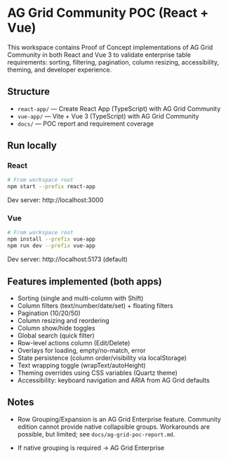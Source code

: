 # AG Grid Community POC (React + Vue)

This workspace contains Proof of Concept implementations of AG Grid Community in both React and Vue 3 to validate enterprise table requirements: sorting, filtering, pagination, column resizing, accessibility, theming, and developer experience.

## Structure

- `react-app/` — Create React App (TypeScript) with AG Grid Community
- `vue-app/` — Vite + Vue 3 (TypeScript) with AG Grid Community
- `docs/` — POC report and requirement coverage

## Run locally

### React

```bash
# From workspace root
npm start --prefix react-app
```

Dev server: http://localhost:3000

### Vue

```bash
# From workspace root
npm install --prefix vue-app
npm run dev --prefix vue-app
```

Dev server: http://localhost:5173 (default)

## Features implemented (both apps)

- Sorting (single and multi-column with Shift)
- Column filters (text/number/date/set) + floating filters
- Pagination (10/20/50)
- Column resizing and reordering
- Column show/hide toggles
- Global search (quick filter)
- Row-level actions column (Edit/Delete)
- Overlays for loading, empty/no-match, error
- State persistence (column order/visibility via localStorage)
- Text wrapping toggle (wrapText/autoHeight)
- Theming overrides using CSS variables (Quartz theme)
- Accessibility: keyboard navigation and ARIA from AG Grid defaults

## Notes

- Row Grouping/Expansion is an AG Grid Enterprise feature. Community edition cannot provide native collapsible groups. Workarounds are possible, but limited; see `docs/ag-grid-poc-report.md`.

- If native grouping is required -> AG Grid Enterprise
